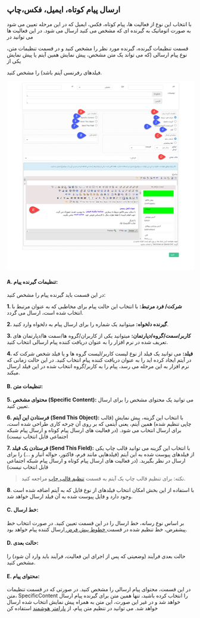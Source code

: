 ﻿## ارسال پیام کوتاه، ایمیل، فکس،چاپ



با انتخاب این نوع از فعالیت ها، پیام کوتاه، فکس، ایمیل که در این مرحله تعیین می شود به صورت اتوماتیک به گیرنده ای که مشخص می کنید ارسال می شود. در این فعالیت ها می توانید در

 قسمت تنظیمات گیرنده، گیرنده مورد نظر را مشخص کنید و در قسمت تنظیمات متن، نوع پیام ارسالی (که می تواند یک متن مشخص، پیش نمایش همین آیتم یا پیش نمایش یکی از

فیلدهای رفرنسی آیتم باشد) را مشخص کنید.

![](CommunicationActivity123.png)

#### A. تنظیمات گیرنده پیام:

در این قسمت باید گیرنده پیام را مشخص کنید:

**1. شرکت/ فرد مرتبط:** با انتخاب این حالت پیام برای مخاطبی که به عنوان مرتبط با انتخاب شده است، ارسال می گردد.

**2. گیرنده دلخواه:** میتوانید یک شماره را برای ارسال پیام به دلخواه وارد کنید.

**3. کاربر/سمت/گروه/دپارتمان:** میتوانید یکی از کاربران/گروه ها/سمت ها/دپارتمان های تعریف شده در نرم افزار را به عنوان دریافت کننده پیام ارسالی انتخاب کنید.

**4. فیلد:** می توانید یک فیلد از نوع لیست کاربر/لیست گروه ها و یا فیلد شخص شرکت که در آیتم ایجاد کرده اید را به عنوان دریافت کننده پیام انتخاب کنید. در این حالت زمانی که نرم افزار به این مرحله می رسد، پیام را به کاربر/گروه انتخاب شده در این فیلد ارسال میکند.

#### B. تنظیمات متن:

**5. محتوای مشخص (Specific Content):** می توانید یک محتوای مشخص را برای ارسال تعیین کنید.

**6. فرستادن این آیتم (Send This Object):** با انتخاب این گزینه، پیش نمایش (قالب چاپی تنظیم شده) همین آیتم، یعنی آیتمی که بر روی آن چرخه کاری طراحی شده است، برای ارسال انتخاب می شود. (در فعالیت های ارسال پیام کوتاه و ارسال پیام شبکه اجتماعی قابل انتخاب نیست)

**7. فرستادن یک فیلد (Send This Field):** با انتخاب این گزینه می توانید قالب چاپ یکی از فیلدهای پیوست شده به این آیتم (فیلدهایی مانند فرم، فاکتور، حواله انبار و ...) را برای ارسال در نظر بگیرید. (در فعالیت های ارسال پیام کوتاه و ارسال پیام شبکه اجتماعی قابل انتخاب نیست)

> نکته: برای تنظیم قالب چاپ یک آیتم به قسمت [تنظیم قالب چاپ](https://github.com/1stco/PayamGostarDocs/blob/master/help%202.5.4/Settings/Personalization-crm/Overview/General-information/Set%20the-print-template/Set%20the-print-template.md) مراجعه کنید.


**8**. با استفاده از این بخش امکان انتخاب فیلدهای از نوع فایل که به آیتم اضافه شده است وجود دارد و فایل پیوست شده به آن فیلد ارسال خواهد شد.

 

#### C. خط ارسال:

بر اساس نوع رسانه، خط ارسال را در این قسمت تعیین کنید. در صورت انتخاب خط پیشفرض، خط تنظیم شده در قسمت[ خطوط پیش فرض ](https://github.com/1stco/PayamGostarDocs/blob/master/help%202.5.4/Settings/General-settings/Default-lines/Default-lines.md)ارسال کننده پیام خواهد بود.

#### D. حالت بعدی:

حالت بعدی فرآیند (وضعیتی که پس از اجرای این فعالیت، فرآیند باید وارد آن شود) را مشخص کنید.

#### E. محتوای پیام:

در این قسمت، محتوای پیام ارسالی را مشخص کنید. در صورتی که در قسمت تنظیمات متن، SpecificContent را انتخاب کرده باشید، تنها همین متن برای گیرنده پیام ارسال خواهد شد و در  غیر این صورت، این متن به همراه پیش نمایش انتخاب شده ارسال خواهد شد. می توانید در تنظیم متن پیام، از [پارامتر هوشمند](https://github.com/1stco/PayamGostarDocs/blob/master/help%202.5.4/Marketing/matn-hoshmand/matn-hoshmand.md) استفاده کن
